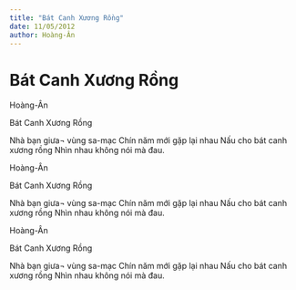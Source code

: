 ```yaml
---
title: "Bát Canh Xương Rồng"
date: 11/05/2012
author: Hoàng-Ân
---
```


# Bát Canh Xương Rồng

Hoàng-Ân



Bát Canh Xương Rồng


Nhà bạn giưa¬ vùng sa-mạc
Chín năm mới gặp lại nhau
Nấu cho bát canh xương rồng
Nhìn nhau không nói mà đau.

Hoàng-Ân



Bát Canh Xương Rồng


Nhà bạn giưa¬ vùng sa-mạc
Chín năm mới gặp lại nhau
Nấu cho bát canh xương rồng
Nhìn nhau không nói mà đau.

Hoàng-Ân



Bát Canh Xương Rồng


Nhà bạn giưa¬ vùng sa-mạc
Chín năm mới gặp lại nhau
Nấu cho bát canh xương rồng
Nhìn nhau không nói mà đau.
